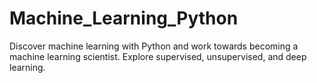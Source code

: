 # Machine_Learning_Python
Discover machine learning with Python and work towards becoming a machine learning scientist. Explore supervised, unsupervised, and deep learning.
